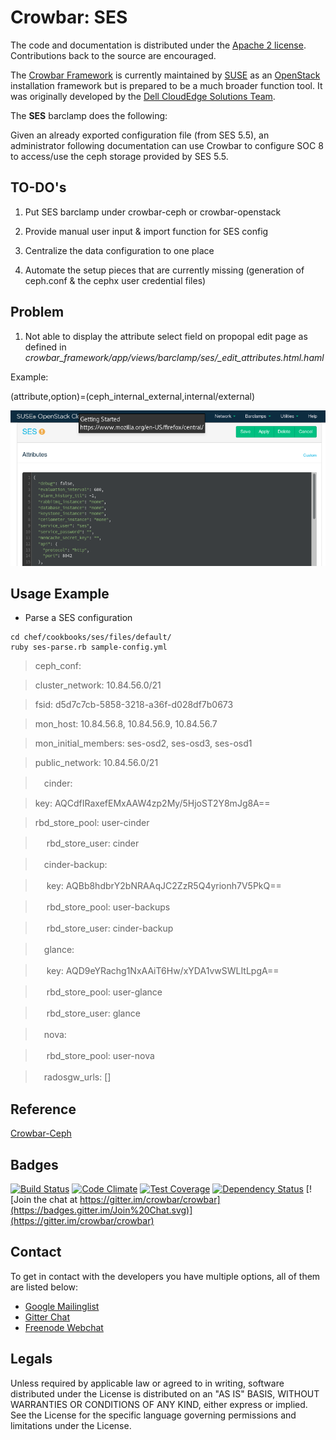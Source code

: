 # Crowbar: SES

The code and documentation is distributed under the [Apache 2 license](http://www.apache.org/licenses/LICENSE-2.0.html).
Contributions back to the source are encouraged.

The [Crowbar Framework](https://github.com/crowbar/crowbar) is currently maintained by [SUSE](http://www.suse.com/) as
an [OpenStack](http://openstack.org) installation framework but is prepared to be a much broader function tool. It was
originally developed by the [Dell CloudEdge Solutions Team](http://dell.com/openstack).

The **SES** barclamp does the following:

Given an already exported configuration file (from SES 5.5), an administrator following documentation can use Crowbar to configure SOC 8 to access/use the ceph storage provided by SES 5.5.

## TO-DO's

1) Put SES barclamp under crowbar-ceph or crowbar-openstack

2) Provide manual user input & import function for SES config

3) Centralize the data configuration to one place

4) Automate the setup pieces that are currently missing (generation of ceph.conf & the cephx user credential files)

## Problem

1) Not able to display the attribute select field on propopal edit page as defined in *crowbar_framework/app/views/barclamp/ses/_edit_attributes.html.haml*

Example:

(attribute,option)=(ceph_internal_external,internal/external)

![alt text](https://github.com/charleswang007/crowbar-ses/blob/master/chef/cookbooks/ses/files/default/ses-barclamp-edit.png "ses-barclamp-edit.png")

## Usage Example

* Parse a SES configuration

```
cd chef/cookbooks/ses/files/default/ 
ruby ses-parse.rb sample-config.yml
```

> ceph_conf:

>   cluster_network: 10.84.56.0/21

>   fsid: d5d7c7cb-5858-3218-a36f-d028df7b0673

>   mon_host: 10.84.56.8, 10.84.56.9, 10.84.56.7

>   mon_initial_members: ses-osd2, ses-osd3, ses-osd1

>   public_network: 10.84.56.0/21

>　cinder:

>   key: AQCdfIRaxefEMxAAW4zp2My/5HjoST2Y8mJg8A==

>   rbd_store_pool: user-cinder

>　  rbd_store_user: cinder

>　cinder-backup:

>　  key: AQBb8hdbrY2bNRAAqJC2ZzR5Q4yrionh7V5PkQ==

>　  rbd_store_pool: user-backups

>　  rbd_store_user: cinder-backup

>　glance:

>　  key: AQD9eYRachg1NxAAiT6Hw/xYDA1vwSWLItLpgA==

>　  rbd_store_pool: user-glance

>　  rbd_store_user: glance

>　nova:

>　  rbd_store_pool: user-nova

>　radosgw_urls: []


## Reference

[Crowbar-Ceph](https://github.com/crowbar/crowbar-ceph)

## Badges

[![Build Status](https://travis-ci.org/crowbar/crowbar-ses.svg?branch=master)](https://travis-ci.org/crowbar/crowbar-ses)
[![Code Climate](https://codeclimate.com/github/crowbar/crowbar-ses/badges/gpa.svg)](https://codeclimate.com/github/crowbar/crowbar-ses)
[![Test Coverage](https://codeclimate.com/github/crowbar/crowbar-ses/badges/coverage.svg)](https://codeclimate.com/github/crowbar/crowbar-ses)
[![Dependency Status](https://gemnasium.com/crowbar/crowbar-ses.svg)](https://gemnasium.com/crowbar/crowbar-ses)
[![Join the chat at https://gitter.im/crowbar/crowbar](https://badges.gitter.im/Join%20Chat.svg)](https://gitter.im/crowbar/crowbar)

## Contact

To get in contact with the developers you have multiple options, all of them are listed below:

* [Google Mailinglist](https://groups.google.com/forum/#!forum/crowbar)
* [Gitter Chat](https://gitter.im/crowbar/crowbar)
* [Freenode Webchat](http://webchat.freenode.net/?channels=%23crowbar)

## Legals

Unless required by applicable law or agreed to in writing, software distributed under the License is distributed on
an "AS IS" BASIS, WITHOUT WARRANTIES OR CONDITIONS OF ANY KIND, either express or implied. See the License for the
specific language governing permissions and limitations under the License.
